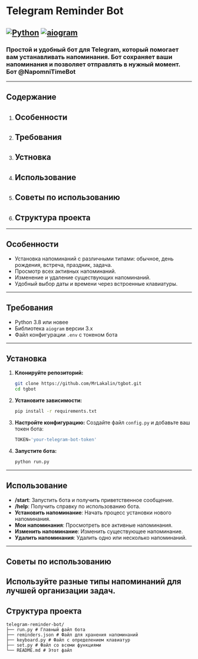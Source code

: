 # Telegram Reminder Bot

## [![Python](https://img.shields.io/badge/Python-3.8+-blue.svg)](https://www.python.org/) [![aiogram](https://img.shields.io/badge/aiogram-3.x-green.svg)](https://docs.aiogram.dev/)

### Простой и удобный бот для Telegram, который помогает вам устанавливать напоминания. Бот сохраняет ваши напоминания и позволяет отправлять в нужный момент. Бот @NapomniTimeBot

---

## Содержание

1. ## Особенности
2. ## Требования
3. ## Устновка
4. ## Использование
5. ## Советы по использованию
6. ## Структура проекта
   
---

## Особенности

- Установка напоминаний с различными типами: обычное, день рождения, встреча, праздник, задача.
- Просмотр всех активных напоминаний.
- Изменение и удаление существующих напоминаний.
- Удобный выбор даты и времени через встроенные клавиатуры.

---

## Требования

- Python 3.8 или новее
- Библиотека `aiogram` версии 3.x
- Файл конфигурации `.env` с токеном бота

---
## Установка

1. **Клонируйте репозиторий:**
   ```bash
   git clone https://github.com/MrLakalin/tgbot.git
   cd tgbot
   ```

2. **Установите зависимости:**
   ```bash
   pip install -r requirements.txt
   ```

3. **Настройте конфигурацию:**
   Создайте файл `config.py` и добавьте ваш токен бота:
   ```python
   TOKEN='your-telegram-bot-token'
   ```

4. **Запустите бота:**
   ```bash
   python run.py
   ```
   
---
## Использование

- **/start**: Запустить бота и получить приветственное сообщение.
- **/help**: Получить справку по использованию бота.
- **Установить напоминание**: Начать процесс установки нового напоминания.
- **Мои напоминания**: Просмотреть все активные напоминания.
- **Изменить напоминание**: Изменить существующее напоминание.
- **Удалить напоминания**: Удалить одно или несколько напоминаний.

---

## Советы по использованию
Используйте разные типы напоминаний для лучшей организации задач.
---

## Структура проекта
```
telegram-reminder-bot/
├── run.py # Главный файл бота
├── reminders.json # Файл для хранения напоминаний
├── keyboard.py # Файл с определением клавиатур
├── set.py # Файл со всеми функциями
└── README.md # Этот файл
```
